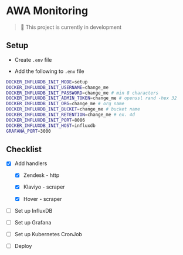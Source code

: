 # AWA Monitoring

> 🚨 This project is currently in development

## Setup

- Create `.env` file

- Add the following to `.env` file

```sh
DOCKER_INFLUXDB_INIT_MODE=setup
DOCKER_INFLUXDB_INIT_USERNAME=change_me
DOCKER_INFLUXDB_INIT_PASSWORD=change_me # min 8 characters
DOCKER_INFLUXDB_INIT_ADMIN_TOKEN=change_me # openssl rand -hex 32
DOCKER_INFLUXDB_INIT_ORG=change_me # org name
DOCKER_INFLUXDB_INIT_BUCKET=change_me # bucket name
DOCKER_INFLUXDB_INIT_RETENTION=change_me # ex. 4d
DOCKER_INFLUXDB_INIT_PORT=8086
DOCKER_INFLUXDB_INIT_HOST=influxdb
GRAFANA_PORT=3000
```

## Checklist

- [x] Add handlers

  - [x] Zendesk - http

  - [x] Klaviyo - scraper

  - [x] Hover - scraper

- [ ] Set up InfluxDB

- [ ] Set up Grafana

- [ ] Set up Kubernetes CronJob

- [ ] Deploy

